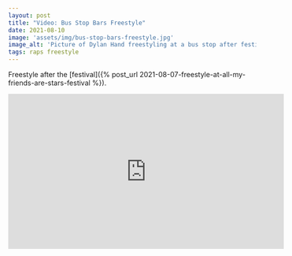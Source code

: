 ```yaml
---
layout: post
title: "Video: Bus Stop Bars Freestyle"
date: 2021-08-10
image: 'assets/img/bus-stop-bars-freestyle.jpg'
image_alt: 'Picture of Dylan Hand freestyling at a bus stop after festival with crowd in back.'
tags: raps freestyle
---
```


Freestyle after the [festival]({% post_url 2021-08-07-freestyle-at-all-my-friends-are-stars-festival %}).
<iframe width="560" height="315" src="https://www.youtube-nocookie.com/embed/Q7MF5E_zbiM" frameborder="0" allow="accelerometer; autoplay; encrypted-media; gyroscope; picture-in-picture" allowfullscreen></iframe>
